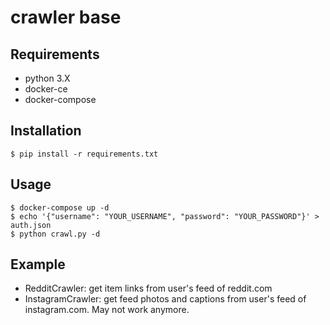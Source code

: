 # crawler base

## Requirements

- python 3.X
- docker-ce
- docker-compose

## Installation

```
$ pip install -r requirements.txt
```

## Usage

```
$ docker-compose up -d
$ echo '{"username": "YOUR_USERNAME", "password": "YOUR_PASSWORD"}' > auth.json
$ python crawl.py -d
```

## Example
- RedditCrawler: get item links from user's feed of reddit.com
- InstagramCrawler: get feed photos and captions from user's feed of instagram.com. May not work anymore.

